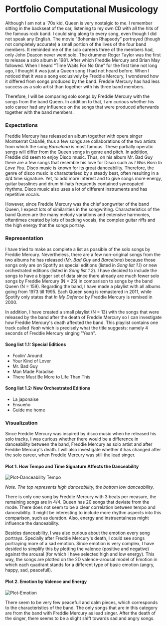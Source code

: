 # Portfolio Computational Musicology
Although I am not a '70s kid, Queen is very nostalgic to me. I remember sitting in the backseat of the car, listening to my own CD with all the hits of the famous rock band. I could sing along to every song, even though I did not speak any English. The movie “Bohemian Rhapsody” portrayed (though not completely accurate) a small portion of the lives of the four band members. It reminded me of the solo careers three of the members had, only John Deacon never went solo. The drummer Roger Taylor was the first to release a solo album in 1981. After which Freddie Mercury and Brian May followed. When I heard “Time Waits For No One” for the first time not long ago, I thought it was just a Queen song I had not heard before. When I noticed that it was a song exclusively by Freddie Mercury, I wondered how it differed from songs produced by the band. Freddie Mercury has had less success as a solo artist than together with his three band members. 

Therefore, I will be comparing solo songs by Freddie Mercury with the songs from the band Queen. In addition to that, I am curious whether his solo career had any influence on the songs that were produced afterwards together with the band members. 

### Expectations
Freddie Mercury has released an album together with opera singer Montserrat Caballé, thus a few songs are collaborations of the two artists from which the song *Barcelona* is most famous. These partially operatic songs will differ from the Queen songs in genre and pitch. 
In addition, Freddie did seem to enjoy Disco music. Thus, on his album Mr. Bad Guy there are a few songs that resemble his love for Disco such as *I Was Born to Love You*. Disco music is known for its great danceability. Therefore, the genre of disco music is characterised by a steady beat, often resulting in a 4/4 time signature. Yet, to add more interest and to give songs more energy, guitar basslines and drum hi-hats frequently contained syncopated rhythms. Disco music also uses a lot of different instruments and has repetitive vocals.

However, since Freddie Mercury was the chief songwriter of the band Queen, I expect lots of similarities in the songwriting. Characteristics of the band Queen are the many melody variations and extensive harmonies, oftentimes created by lots of backing vocals, the complex guitar riffs and the high energy that the songs portray. 

### Representation
I have tried to make as complete a list as possible of the solo songs by Freddie Mercury. Nevertheless, there are a few non-original songs from the two albums he has released (*Mr. Bad Guy* and *Barcelona*) because those songs only are on Spotify as special editions (listed in *Song list 1.1*) or new orchestrated editions (listed in *Song list 1.2*). I have decided to include the songs to have a bigger set of data since there already are much fewer solo songs by Freddie Mercury (N = 25) in comparison to songs by the band Queen (N = 159).
Regarding the band, I have made a playlist with all albums going from 1973 till 1995. Each Queen song is remastered in 2011, while Spotify only states that *In My Defence* by Freddie Mercury is remixed in 2000. 

In addition, I have created a small playlist (N = 13) with the songs that were released by the band after the death of Freddie Mercury so I can investigate how Freddie Mercury's death affected the band. This playlist contains one track called *Yeah* which is precisely what the title suggests: namely 4 seconds of Freddie Mercury singing "Yeah".

#### Song list 1.1: Special Editions
- Foolin’ Around
- Your Kind of Lover
- Mr. Bad Guy
- Man Made Paradise
- There Must Be More to Life Than This

#### Song list 1.2: New Orchestrated Editions
- La japonaise	
- Ensueño
- Guide me home

### Visualization
Since Freddie Mercury was inspired by disco music when he released his solo tracks, I was curious whether there would be a difference in danceability between the band, Freddie Mercury as solo artist and after Freddie Mercury's death. I will also investigate whether it has changed after the solo career,  when Freddie Mercury was still the lead singer.

#### Plot 1. How Tempo and Time Signature Affects the Danceability 
![Plot-Danceability Tempo](https://user-images.githubusercontent.com/125015502/220077676-00b61361-d98f-4dc1-b64b-15b47dbea0fc.png)

*Note. The top represents high danceability, the bottom low danceability.*

There is only one song by Freddie Mercury with 3 beats per measure, the remaining songs are in 4/4. Queen has 20 songs that deviate from the mode. There does not seem to be a clear correlation between tempo and danceability. It might be interesting to include more rhythm aspects into this comparison, such as duration. Also, energy and instruentalness might influence the danceability.

Besides danceability, I was also curious about the emotion every song portrays. Specially after Freddie Mercury's death, I could see songs portraying more of a sad emotion. Since emotion is very complex, I have desided to simplify this by plotting the valence (positive and negative) against the arousal (for which I have selected high and low energy). This way, the songs are plotted on the 2D valence-arousal model of Emotion in which each quadrant stands for a different type of basic emotion (angry, happy, sad, peacefull).

#### Plot 2. Emotion by Valence and Energy
![Plot-Emotion](https://user-images.githubusercontent.com/125015502/220079100-6fa594a9-84d6-41ca-8549-ae001741e8ce.png)

There seem to be very few peacefull and calm pieces, which corresponds to the characteristics of the band. The only songs that are in this category are from the band with Freddie Mercury as lead singer. After the death of the singer, there seems to be a slight shift towards sad and angry songs. 
